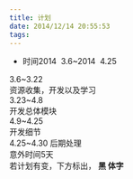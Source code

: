 ```yaml
---
title: 计划
date: 2014/12/14 20:55:53
tags:
---
```



  * 时间2014  3.6~2014  4.25



3.6~3.22  
资源收集，开发以及学习  
3.23~4.8  
开发总体模块  
4.9~4.25  
开发细节  
4.25~4.30 后期处理  
意外时间5天  
若计划有变，下方标出， **黑 体字**
